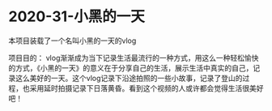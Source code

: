 # 2020-31-小黑的一天

本项目装载了一个名叫小黑的一天的vlog

项目目的：
vlog渐渐成为当下记录生活最流行的一种方式，用这么一种轻松愉快的方式，《小黑的一天》的意义在于分享自己的生活，展示生活中真实的自己，记录这么美好的一天。这个vlog记录下沿途拍照的一些小故事，记录了登山的过程，也采用延时拍摄记录下日落黄昏。看到这个视频的人或许都会觉得生活很美好吧！
